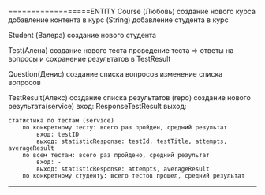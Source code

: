 
==================ENTITY
Course (Любовь)
    создание нового курса
    добавление контента в курс (String)
    добавление студента в курс


Student (Валера)
    создание нового студента

Test(Алена)
    создание нового теста
    проведение теста => ответы на вопросы и сохранение результатов в TestResult

Question(Денис)
    создание списка вопросов
    изменение списка вопросов

TestResult(Алекс)
    создание списка результатов (repo)
    создание нового результата(service)
        вход: ResponseTestResult
        выход: 

    статистика по тестам (service)
        по конкретному тесту: всего раз пройден, средний результат
            вход: testID
            выход: statisticResponse: testId, testTitle, attempts, averageResult
        по всем тестам: всего раз пройдено, средний результат
            вход: -
            выход: statisticResponse: attempts, averageResult
        по конкретному студенту: всего тестов прошел, средний результат
        
______________________________________________________________________
